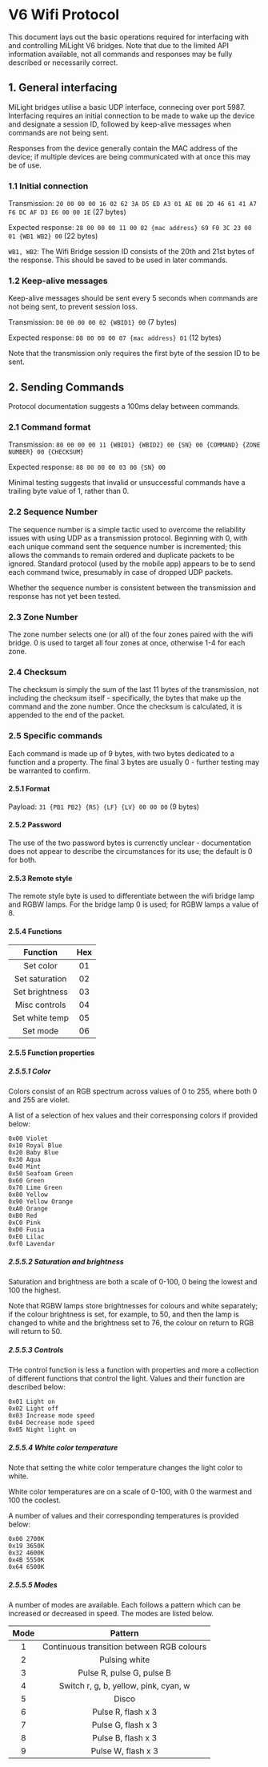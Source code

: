 # V6 Wifi Protocol

This document lays out the basic operations required for interfacing with and controlling
MiLight V6 bridges. Note that due to the limited API information available, not
all commands and responses may be fully described or necessarily correct.

## 1. General interfacing

MiLight bridges utilise a basic UDP interface, connecing over port 5987. Interfacing
requires an initial connection to be made to wake up the device and designate a session ID,
followed by keep-alive messages when commands are not being sent.

Responses from the device generally contain the MAC address of the device; if multiple devices
are being communicated with at once this may be of use.

### 1.1 Initial connection

Transmission:
`20 00 00 00 16 02 62 3A D5 ED A3 01 AE 08 2D 46 61 41 A7 F6 DC AF D3 E6 00 00 1E`
(27 bytes)

Expected response:
`28 00 00 00 11 00 02 {mac address} 69 F0 3C 23 00 01 {WB1 WB2} 00`
(22 bytes)

`WB1, WB2`:
The Wifi Bridge session ID consists of the 20th and 21st bytes of the response. This
should be saved to be used in later commands.

### 1.2 Keep-alive messages

Keep-alive messages should be sent every 5 seconds when commands are not being sent,
to prevent session loss.

Transmission:
`D0 00 00 00 02 {WBID1} 00`
(7 bytes)

Expected response:
`D8 00 00 00 07 {mac address} 01`
(12 bytes)

Note that the transmission only requires the first byte of the session ID to be sent.

## 2. Sending Commands

Protocol documentation suggests a 100ms delay between commands.

### 2.1 Command format

Transmission:
`80 00 00 00 11 {WBID1} {WBID2} 00 {SN} 00 {COMMAND} {ZONE NUMBER} 00 {CHECKSUM}`

Expected response:
`88 00 00 00 03 00 {SN} 00`

Minimal testing suggests that invalid or unsuccessful commands have a trailing byte value
of 1, rather than 0.

### 2.2 Sequence Number

The sequence number is a simple tactic used to overcome the reliability issues with using
UDP as a transmission protocol. Beginning with 0, with each unique command sent the sequence
number is incremented; this allows the commands to remain ordered and duplicate packets to be
ignored. Standard protocol (used by the mobile app) appears to be to send each command twice,
presumably in case of dropped UDP packets.

Whether the sequence number is consistent between the transmission and response has not yet
been tested.

### 2.3 Zone Number

The zone number selects one (or all) of the four zones paired with the wifi bridge.
0 is used to target all four zones at once, otherwise 1-4 for each zone.

### 2.4 Checksum

The checksum is simply the sum of the last 11 bytes of the transmission, not including the
checksum itself - specifically, the bytes that make up the command and the zone number.
Once the checksum is calculated, it is appended to the end of the packet.

### 2.5 Specific commands

Each command is made up of 9 bytes, with two bytes dedicated to a function and a property.
The final 3 bytes are usually 0 - further testing may be warranted to confirm.

#### 2.5.1 Format

Payload:
`31 {PB1 PB2} {RS} {LF} {LV} 00 00 00`
(9 bytes)

#### 2.5.2 Password

The use of the two password bytes is currenctly unclear - documentation does not appear to
describe the circumstances for its use; the default is 0 for both.

#### 2.5.3 Remote style

The remote style byte is used to differentiate between the wifi bridge lamp and RGBW lamps.
For the bridge lamp 0 is used; for RGBW lamps a value of 8.

#### 2.5.4 Functions

|    Function    | Hex |
|:--------------:|:---:|
| Set color      |  01 |
| Set saturation | 02  |
| Set brightness | 03  |
| Misc controls  | 04  |
| Set white temp | 05  |
| Set mode       | 06  |

#### 2.5.5 Function properties

##### 2.5.5.1 Color

Colors consist of an RGB spectrum across values of 0 to 255, where both
0 and 255 are violet.

A list of a selection of hex values and their corresponsing colors if provided below:

```
0x00 Violet
0x10 Royal Blue
0x20 Baby Blue
0x30 Aqua
0x40 Mint
0x50 Seafoam Green
0x60 Green
0x70 Lime Green
0x80 Yellow
0x90 Yellow Orange
0xA0 Orange
0xB0 Red
0xC0 Pink
0xD0 Fusia
0xE0 Lilac
0xf0 Lavendar
```

##### 2.5.5.2 Saturation and brightness

Saturation and brightness are both a scale of 0-100, 0 being the lowest and 100 the highest.

Note that RGBW lamps store brightnesses for colours and white separately; if the colour
brightness is set, for example, to 50, and then the lamp is changed to white and the
brightness set to 76, the colour on return to RGB will return to 50.

##### 2.5.5.3 Controls

THe control function is less a function with properties and more a collection of different
functions that control the light. Values and their function are described below:

```
0x01 Light on
0x02 Light off
0x03 Increase mode speed
0x04 Decrease mode speed
0x05 Night light on
```

##### 2.5.5.4 White color temperature

Note that setting the white color temperature changes the light color to white.

White color temperatures are on a scale of 0-100, with 0 the warmest and 100 the coolest.

A number of values and their corresponding temperatures is provided below:

```
0x00 2700K
0x19 3650K
0x32 4600K
0x4B 5550K
0x64 6500K
```

##### 2.5.5.5 Modes

A number of modes are available. Each follows a pattern which can be increased or decreased
in speed. The modes are listed below.

| Mode |                  Pattern                  |
|:----:|:-----------------------------------------:|
| 1    | Continuous transition between RGB colours |
| 2    | Pulsing white                             |
| 3    | Pulse R, pulse G, pulse B                 |
| 4    | Switch r, g, b, yellow, pink, cyan, w     |
| 5    | Disco                                     |
| 6    | Pulse R, flash x 3                        |
| 7    | Pulse G, flash x 3                        |
| 8    | Pulse B, flash x 3                        |
| 9    | Pulse W, flash x 3                        |

